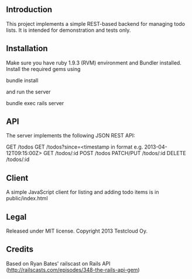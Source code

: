 ## Introduction

This project implements a simple REST-based backend for managing todo lists. 
It is intended for demonstration and tests only.

## Installation

Make sure you have ruby 1.9.3 (RVM) environment and Bundler installed. Install the 
required gems using

  bundle install

and run the server

  bundle exec rails server

## API

The server implements the following JSON REST API:

  GET /todos
  GET /todos?since=<timestamp in format e.g. 2013-04-12T09:15:00Z>
  GET /todos/:id
  POST /todos
  PATCH/PUT /todos/:id
  DELETE /todos/:id

## Client

A simple JavaScript client for listing and adding todo items is in public/index.html

## Legal

Released under MIT license. Copyright 2013 Testcloud Oy.

## Credits

Based on Ryan Bates' railscast on Rails API (http://railscasts.com/episodes/348-the-rails-api-gem)
